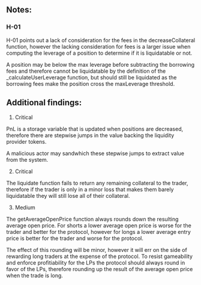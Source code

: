 

## Notes:

### H-01

H-01 points out a lack of consideration for the fees in the decreaseCollateral function, however the lacking consideration for fees is a larger issue when computing the leverage of a position to determine if it is liquidatable or not.

A position may be below the max leverage before subtracting the borrowing fees and therefore cannot be liquidatable by the definition of the _calculateUserLeverage function, but should still be liquidated as the borrowing fees make the position cross the maxLeverage threshold.



## Additional findings:


1. Critical

PnL is a storage variable that is updated when positions are decreased, therefore there are stepwise jumps in the value backing the liquidity provider tokens.

A malicious actor may sandwhich these stepwise jumps to extract value from the system.

2. Critical

The liquidate function fails to return any remaining collateral to the trader, therefore if the trader is only in a minor loss that makes them barely liquidatable they will still lose all of their collateral.


3. Medium

The getAverageOpenPrice function always rounds down the resulting average open price. For shorts a lower average open price is worse for the trader and better for the protocol, however for longs a lower average entry price is better for the trader and worse for the protocol.

The effect of this rounding will be minor, however it will err on the side of rewarding long traders at the expense of the protocol. To resist gameability and enforce profitiability for the LPs the protocol should always round in favor of the LPs, therefore rounding up the result of the average open price when the trade is long.

